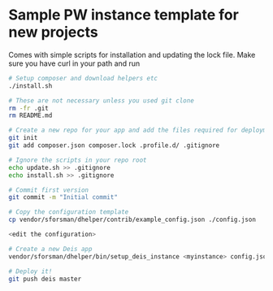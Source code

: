 Sample PW instance template for new projects
============================================

Comes with simple scripts for installation and updating the lock file. Make sure you have curl in your path and run

```bash
# Setup composer and download helpers etc
./install.sh

# These are not necessary unless you used git clone
rm -fr .git
rm README.md

# Create a new repo for your app and add the files required for deployment
git init
git add composer.json composer.lock .profile.d/ .gitignore

# Ignore the scripts in your repo root
echo update.sh >> .gitignore
echo install.sh >> .gitignore

# Commit first version
git commit -m "Initial commit"

# Copy the configuration template
cp vendor/sforsman/dhelper/contrib/example_config.json ./config.json

<edit the configuration>

# Create a new Deis app
vendor/sforsman/dhelper/bin/setup_deis_instance <myinstance> config.json

# Deploy it!
git push deis master
```
